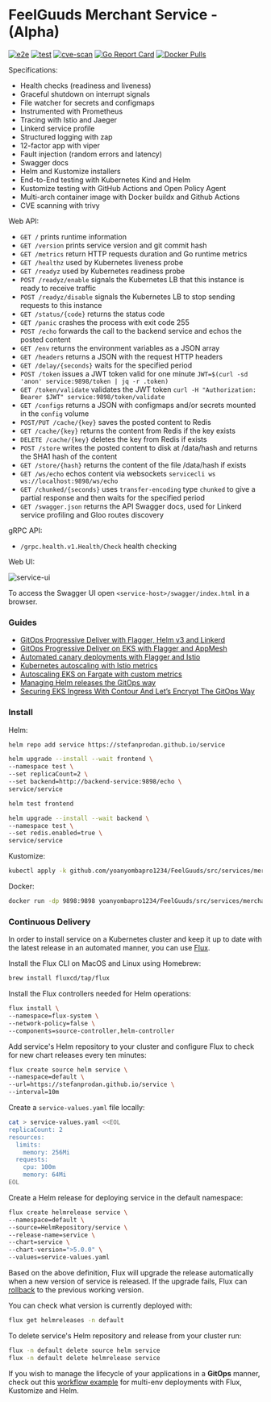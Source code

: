 # FeelGuuds Merchant Service - (Alpha)

[![e2e](https://github.com/yoanyombapro1234/FeelGuuds/src/services/merchant_service/workflows/e2e/badge.svg)](https://github.com/yoanyombapro1234/FeelGuuds/src/services/merchant_service/blob/master/.github/workflows/e2e.yml)
[![test](https://github.com/yoanyombapro1234/FeelGuuds/src/services/merchant_service/workflows/test/badge.svg)](https://github.com/yoanyombapro1234/FeelGuuds/src/services/merchant_service/blob/master/.github/workflows/test.yml)
[![cve-scan](https://github.com/yoanyombapro1234/FeelGuuds/src/services/merchant_service/workflows/cve-scan/badge.svg)](https://github.com/yoanyombapro1234/FeelGuuds/src/services/merchant_service/blob/master/.github/workflows/cve-scan.yml)
[![Go Report Card](https://goreportcard.com/badge/github.com/yoanyombapro1234/FeelGuuds/src/services/merchant_service )](https://goreportcard.com/report/github.com/yoanyombapro1234/FeelGuuds/src/services/merchant_service )
[![Docker Pulls](https://img.shields.io/docker/pulls/yoanyombapro1234/FeelGuuds/src/services/merchant_service )](https://hub.docker.com/r/yoanyombapro1234/FeelGuuds/src/services/merchant_service )

Specifications:

* Health checks (readiness and liveness)
* Graceful shutdown on interrupt signals
* File watcher for secrets and configmaps
* Instrumented with Prometheus
* Tracing with Istio and Jaeger
* Linkerd service profile
* Structured logging with zap
* 12-factor app with viper
* Fault injection (random errors and latency)
* Swagger docs
* Helm and Kustomize installers
* End-to-End testing with Kubernetes Kind and Helm
* Kustomize testing with GitHub Actions and Open Policy Agent
* Multi-arch container image with Docker buildx and Github Actions
* CVE scanning with trivy

Web API:

* `GET /` prints runtime information
* `GET /version` prints service version and git commit hash
* `GET /metrics` return HTTP requests duration and Go runtime metrics
* `GET /healthz` used by Kubernetes liveness probe
* `GET /readyz` used by Kubernetes readiness probe
* `POST /readyz/enable` signals the Kubernetes LB that this instance is ready to receive traffic
* `POST /readyz/disable` signals the Kubernetes LB to stop sending requests to this instance
* `GET /status/{code}` returns the status code
* `GET /panic` crashes the process with exit code 255
* `POST /echo` forwards the call to the backend service and echos the posted content
* `GET /env` returns the environment variables as a JSON array
* `GET /headers` returns a JSON with the request HTTP headers
* `GET /delay/{seconds}` waits for the specified period
* `POST /token` issues a JWT token valid for one minute `JWT=$(curl -sd 'anon' service:9898/token | jq -r .token)`
* `GET /token/validate` validates the JWT token `curl -H "Authorization: Bearer $JWT" service:9898/token/validate`
* `GET /configs` returns a JSON with configmaps and/or secrets mounted in the `config` volume
* `POST/PUT /cache/{key}` saves the posted content to Redis
* `GET /cache/{key}` returns the content from Redis if the key exists
* `DELETE /cache/{key}` deletes the key from Redis if exists
* `POST /store` writes the posted content to disk at /data/hash and returns the SHA1 hash of the content
* `GET /store/{hash}` returns the content of the file /data/hash if exists
* `GET /ws/echo` echos content via websockets `servicecli ws ws://localhost:9898/ws/echo`
* `GET /chunked/{seconds}` uses `transfer-encoding` type `chunked` to give a partial response and then waits for the specified period
* `GET /swagger.json` returns the API Swagger docs, used for Linkerd service profiling and Gloo routes discovery

gRPC API:

* `/grpc.health.v1.Health/Check` health checking

Web UI:

![service-ui](https://raw.githubusercontent.com/stefanprodan/podinfo/gh-pages/screens/podinfo-ui-v3.png)

To access the Swagger UI open `<service-host>/swagger/index.html` in a browser.

### Guides

* [GitOps Progressive Deliver with Flagger, Helm v3 and Linkerd](https://helm.workshop.flagger.dev/intro/)
* [GitOps Progressive Deliver on EKS with Flagger and AppMesh](https://eks.handson.flagger.dev/prerequisites/)
* [Automated canary deployments with Flagger and Istio](https://medium.com/google-cloud/automated-canary-deployments-with-flagger-and-istio-ac747827f9d1)
* [Kubernetes autoscaling with Istio metrics](https://medium.com/google-cloud/kubernetes-autoscaling-with-istio-metrics-76442253a45a)
* [Autoscaling EKS on Fargate with custom metrics](https://aws.amazon.com/blogs/containers/autoscaling-eks-on-fargate-with-custom-metrics/)
* [Managing Helm releases the GitOps way](https://medium.com/google-cloud/managing-helm-releases-the-gitops-way-207a6ac6ff0e)
* [Securing EKS Ingress With Contour And Let’s Encrypt The GitOps Way](https://aws.amazon.com/blogs/containers/securing-eks-ingress-contour-lets-encrypt-gitops/)

### Install

Helm:

```bash
helm repo add service https://stefanprodan.github.io/service

helm upgrade --install --wait frontend \
--namespace test \
--set replicaCount=2 \
--set backend=http://backend-service:9898/echo \
service/service

helm test frontend

helm upgrade --install --wait backend \
--namespace test \
--set redis.enabled=true \
service/service
```

Kustomize:

```bash
kubectl apply -k github.com/yoanyombapro1234/FeelGuuds/src/services/merchant_service/kustomize
```

Docker:

```bash
docker run -dp 9898:9898 yoanyombapro1234/FeelGuuds/src/services/merchant_service
```

### Continuous Delivery

In order to install service on a Kubernetes cluster and keep it up to date with the latest
release in an automated manner, you can use [Flux](https://fluxcd.io).

Install the Flux CLI on MacOS and Linux using Homebrew:

```sh
brew install fluxcd/tap/flux
```

Install the Flux controllers needed for Helm operations:

```sh
flux install \
--namespace=flux-system \
--network-policy=false \
--components=source-controller,helm-controller
```

Add service's Helm repository to your cluster and
configure Flux to check for new chart releases every ten minutes:

```sh
flux create source helm service \
--namespace=default \
--url=https://stefanprodan.github.io/service \
--interval=10m
```

Create a `service-values.yaml` file locally:

```sh
cat > service-values.yaml <<EOL
replicaCount: 2
resources:
  limits:
    memory: 256Mi
  requests:
    cpu: 100m
    memory: 64Mi
EOL
```

Create a Helm release for deploying service in the default namespace:

```sh
flux create helmrelease service \
--namespace=default \
--source=HelmRepository/service \
--release-name=service \
--chart=service \
--chart-version=">5.0.0" \
--values=service-values.yaml
```

Based on the above definition, Flux will upgrade the release automatically
when a new version of service is released. If the upgrade fails, Flux
can [rollback](https://toolkit.fluxcd.io/components/helm/helmreleases/#configuring-failure-remediation)
to the previous working version.

You can check what version is currently deployed with:

```sh
flux get helmreleases -n default
```

To delete service's Helm repository and release from your cluster run:

```sh
flux -n default delete source helm service
flux -n default delete helmrelease service
```

If you wish to manage the lifecycle of your applications in a **GitOps** manner, check out
this [workflow example](https://github.com/fluxcd/flux2-kustomize-helm-example)
for multi-env deployments with Flux, Kustomize and Helm.
